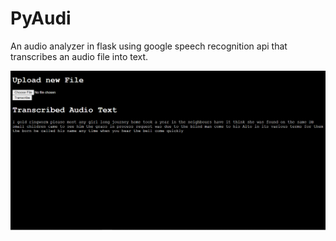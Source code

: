 # PyAudi
An audio analyzer in flask using google speech recognition api that transcribes an audio file into text.

![view](pyaudi.png)
